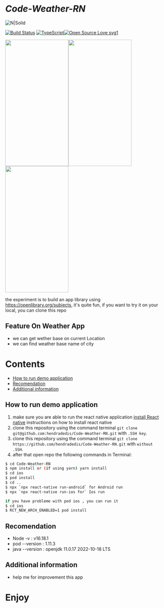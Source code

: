 # _Code-Weather-RN_

![N|Solid](https://www.pngitem.com/pimgs/m/514-5142665_react-native-transparent-react-native-logo-png-png.png)

[![Build Status](https://travis-ci.org/joemccann/dillinger.svg?branch=master)](https://travis-ci.org/joemccann/dillinger)
[![TypeScript](https://badgen.net/badge/icon/typescript?icon=typescript&label)](https://typescriptlang.org)[![Open Source Love svg1](https://badges.frapsoft.com/os/v1/open-source.svg?v=103)](https://github.com/ellerbrock/open-source-badges/)



<img src="https://user-images.githubusercontent.com/31977125/209122442-ddebf93d-5465-4087-a1f0-99f2bdd0d61a.png" data-canonical-src="https://gyazo.com/eb5c5741b6a9a16c692170a41a49c858.png" width="200" height="400" /><img src="https://user-images.githubusercontent.com/31977125/209122424-99c0345b-6d44-4ac3-a0da-6ada680516ef.png" data-canonical-src="https://gyazo.com/eb5c5741b6a9a16c692170a41a49c858.png" width="200" height="400" /><img src="https://user-images.githubusercontent.com/31977125/209124011-b6adff1b-8df6-4111-a808-1d1a371b11cb.png" data-canonical-src="https://gyazo.com/eb5c5741b6a9a16c692170a41a49c858.png" width="200" height="400" />


the experiment is to build an app library using https://openlibrary.org/subjects, it's quite fun, if you want to try it on your local, you can clone this repo
## Feature On Weather App

- we can get wether base on current Location
- we can find weather base name of city

# Contents
* [How to run demo application](#How-to-run-demo-application)
* [Recomendation](#Recomendation)
* [Additional information](#additional-information)


## How to run demo application
1. make sure you are able to run the react native application [install React native](https://reactnative.dev/docs/environment-setup) instructions on how to install react native
2. clone this repository using the command terminal `git clone git@github.com:hendradedis/Code-Weather-RN.git` with `.SSH key`.
3. clone this repository using the command terminal `git clone https://github.com/hendradedis/Code-Weather-RN.git` with `without .SSH`.
3. after that open repo the following commands in Terminal:

```bash
$ cd Code-Weather-RN
$ npm install or (if using yarn) yarn install
$ cd ios
$ pod install
$ cd ..
$ npx `npx react-native run-android` for Android run
$ npx `npx react-native run-ios for` Ios run

if you have probleme with pod ios , you can run it
$ cd ios
$ RCT_NEW_ARCH_ENABLED=1 pod install
```

## Recomendation
- Node -v : v16.18.1
- pod --version : 1.11.3
- java --version : openjdk 11.0.17 2022-10-18 LTS

## Additional information
- help me for improvement this app


# Enjoy 




